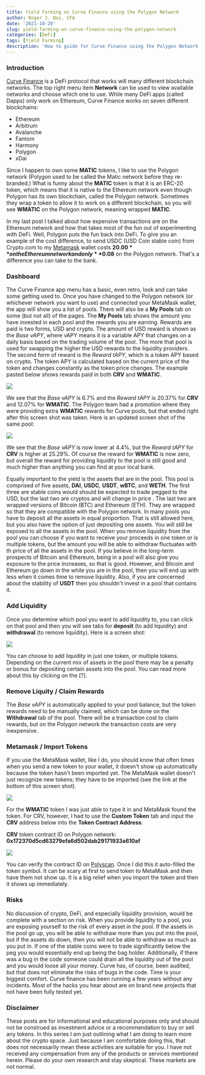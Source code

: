 ```yaml
---
title: Yield Farming on Curve Finance using the Polygon Network
author: Roger J. Bos, CFA
date: '2021-10-20'
slug: yield-farming-on-curve-finance-using-the-polygon-network
categories: [DeFi]
tags: [Yield Farming]
description: 'How to guide for Curve Finance using the Polygon Network'
---
```


### Introduction ###

[Curve Finance](https://curve.fi/) is a DeFi protocol that works will many different blockchain networks.  The top right menu item __Network__ can be used to view available networks and choose which one to use.  While many DeFi apps (called Dapps) only work on Ethereum, Curve Finance works on seven different blockchains:
- Ethereum
- Arbitrum
- Avalanche
- Fantom
- Harmony
- Polygon
- xDai

Since I happen to own some **MATIC** tokens, I like to use the Polygon network (Polygon used to be called the Matic network before they re-branded.)  What is funny about the **MATIC** token is that it is an ERC-20 token, which means that it is native to the Ethereum network even though Polygon has its own blockchain, called the Polygon network.  Sometimes they wrap a token to allow it to work on a different blockchain, so you will see **WMATIC** on the Polygon network, meaning wrapped **MATIC**.

In my last post I talked about how expensive transactions are on the Ethereum network and how that takes most of the fun out of experimenting with DeFi.  Well, Polygon puts the fun back into DeFi.  To give you an example of the cost difference, to send USDC (USD Coin stable coin) from Crypto.com to my [Metamask](https://chrome.google.com/webstore/detail/metamask/nkbihfbeogaeaoehlefnkodbefgpgknn?hl=en) wallet costs **$20.00** on the Ethereum network and only **$0.08** on the Polygon network.  That's a difference you can take to the bank.

### Dashboard ###

The Curve Finance app menu has a basic, even retro, look and can take some getting used to.  Once you have changed to the Polygon network (or whichever network you want to use) and connected your MetaMask wallet, the app will show you a list of pools.  There will also be a __My Pools__ tab on some (but not all) of the pages.  The __My Pools__ tab shows the amount you have invested in each pool and the rewards you are earning.  Rewards are paid is two forms, USD and crypto.  The amount of USD reward is shown as the *Base vAPY*, where vAPY means it is a variable APY that changes on a daily basis based on the trading volume of the pool.  The more that pool is used for swapping the higher the USD rewards to the liquidity providers.  The second form of reward is the *Reward tAPY*, which is a token APY based on crypto.  The token APY is calculated based on the current price of the token and changes constantly as the token price changes.  The example pasted below shows rewards paid in both **CRV** and **WMATIC**.  

![](/img/curve_dashboard.png)

We see that the *Base vAPY* is 6.7% and the *Reward tAPY* is 20.37% for **CRV** and 12.07% for **WMATIC**.  The Polygon team had a promotion where they were providing extra **WMATIC** rewards for Curve pools, but that ended right after this screen shot was taken.  Here is an updated screen shot of the same pool:

![](/img/curve_dashboard2.png)

We see that the *Base vAPY* is now lower at 4.4%, but the *Reward tAPY* for **CRV** is higher at 25.29%.  Of course the reward for **WMATIC** is now zero, but overall the reward for providing liquidity to the pool is still good and much higher than anything you can find at your local bank.

Equally important to the yield is the assets that are in the pool.  This pool is comprised of five assets, **DAI**, **USDC**, **USDT**, **wBTC**, and **WETH**.  The first three are stable coins would should be expected to trade pegged to the USD, but the last two are cryptos and will change in price .  The last two are wrapped versions of Bitcoin (BTC) and Ethereum (ETH).  They are wrapped so that they are compatible with the Polygon network.  In many pools you have to deposit all the assets in equal proportion.  That is still allowed here, but you also have the option of just depositing one assets.  You will still be exposed to all the assets in the pool.  When you remove liquidity from the pool you can choose if you want to receive your proceeds in one token or is multiple tokens, but the amount you will be able to withdraw fluctuates with th price of all the assets in the pool.  If you believe in the long-term prospects of Bitcoin and Ethereum, being in a pool will also give you exposure to the price increases, so that is good.  However, and Bitcoin and Ethereum go down in the while you are in the pool, then you will end up with less when it comes time to remove liquidity.  Also, if you are concerned about the stability of **USDT** then you shouldn't invest in a pool that contains it.

### Add Liquidity ###

Once you determine which pool you want to add liquidity to, you can click on that pool and then you will see tabs for __deposit__ (to add liquidity) and __withdrawal__ (to remove liquidity).  Here is a screen shot:

![](/img/curve_add_liquidity.png)

You can choose to add liquidity in just one token, or multiple tokens.  Depending on the current mix of assets in the pool there may be a penalty or bonus for depositing certain assets into the pool.  You can read more about this by clicking on the [?].

### Remove Liquity / Claim Rewards ###

The *Base vAPY* is automatically applied to your pool balance, but the token rewards need to be manually claimed, which can be done on the __Withdrawal__ tab of the pool.  There will be a transaction cost to claim rewards, but on the Polygon network the transaction costs are very inexpensive.  

### Metamask / Import Tokens ###

If you use the MetaMask wallet, like I do, you should know that often times when you send a new token to your wallet, it doesn't show up automatically because the token hasn't been imported yet.  The MetaMask wallet doesn't just recognize new tokens; they have to be imported (see the link at the bottom of this screen shot).

![](/img/metamask_1.png)

For the **WMATIC** token I was just able to type it in and MetaMask found the token.  For CRV, however, I had to use the __Custom Token__ tab and input the **CRV** address below into the __Token Contract Address__:

**CRV** token contract ID on Polygon network: __0x172370d5cd63279efa6d502dab29171933a610af__

![](/img/metamask_2.png)

You can verify the contract ID on [Polyscan](https://polygonscan.com/token/0x172370d5cd63279efa6d502dab29171933a610af).  Once I did this it auto-filled the token symbol.  It can be scary at first to send token to MetaMask and then have them not show up.  It is a big relief when you import the token and then it shows up immediately.

### Risks ###

No discussion of crypto, DeFi, and especially liquidity provision, would be complete with a section on risk.   When you provide liquidity to a pool, you are exposing yourself to the risk of every asset in the pool.  If the assets in the pool go up, you will be able to withdraw more than you put into the pool, but if the assets do down, then you will not be able to withdraw as much as you put in.  If one of the stable coins were to trade significantly below the peg you would essentially end up being the bag holder.  Additionally, if there was a bug in the code someone could drain all the liquidity out of the pool and you would loose all your money.  Curve has, of course, been audited, but that does not eliminate the risks of bugs in the code.  Time is your biggest comfort.  Curve finance has been running a few years without any incidents.  Most of the hacks you hear about are on brand new projects that not have been fully tested yet.

### Disclaimer ###

These posts are for informational and educational purposes only and should not be construed as investment advice or a recommendation to buy or sell any tokens.  In this series I am just outlining what I am doing to learn more about the crypto space.  Just because I am comfortable doing this, that does not necessarily mean these activities are suitable for you.  I have not received any compensation from any of the products or services mentioned herein.  Please do your own research and stay skeptical.  These markets are not normal.
